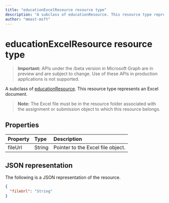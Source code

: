 ```yaml
---
title: "educationExcelResource resource type"
description: "A subclass of educationResource. This resource type represents an Excel document.  "
author: "mmast-msft"
---
```


# educationExcelResource resource type

> **Important:** APIs under the /beta version in Microsoft Graph are in preview and are subject to change. Use of these APIs in production applications is not supported.

A subclass of [educationResource](educationresource.md). This resource type represents an Excel document.  
 
>**Note:** The Excel file must be in the resource folder associated with the assignment
or submission object to which this resource belongs.


## Properties
| Property	   | Type	|Description|
|:---------------|:--------|:----------|
|fileUrl|String|Pointer to the Excel file object.|

## JSON representation

The following is a JSON representation of the resource.

<!-- {
  "blockType": "resource",
  "optionalProperties": [

  ],
  "@odata.type": "microsoft.graph.educationExcelResource"
}-->

```json
{
  "fileUrl": "String"
}

```

<!-- uuid: 8fcb5dbc-d5aa-4681-8e31-b001d5168d79
2015-10-25 14:57:30 UTC -->
<!-- {
  "type": "#page.annotation",
  "description": "educationExcelResource resource",
  "keywords": "",
  "section": "documentation",
  "tocPath": ""
}-->